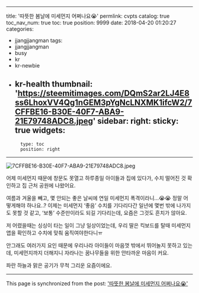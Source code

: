 
---
title: '따뜻한 봄날에 미세먼지 어쩌나요😭'
permlink: cvpts
catalog: true
toc_nav_num: true
toc: true
position: 9999
date: 2018-04-20 01:20:27
categories:
- jjangjjangman
tags:
- jjangjjangman
- busy
- kr
- kr-newbie
- kr-health
thumbnail: 'https://steemitimages.com/DQmS2ar2LJ4E8ss6LhoxVV4Qg1nGEM3pYgNcLNXMK1ifcW2/7CFFBE16-B30E-40F7-ABA9-21E79748ADC8.jpeg'
sidebar:
    right:
        sticky: true
widgets:
    -
        type: toc
        position: right
---


![7CFFBE16-B30E-40F7-ABA9-21E79748ADC8.jpeg](https://steemitimages.com/DQmS2ar2LJ4E8ss6LhoxVV4Qg1nGEM3pYgNcLNXMK1ifcW2/7CFFBE16-B30E-40F7-ABA9-21E79748ADC8.jpeg)

어제 미세먼지 때문에 창문도 못열고 하루종일 아이들과 집에 있다가, 수치 떨어진 것 확인하고 집 근처 공원에 나왔어요.

여름과 겨울을 빼고, 몇 안되는 좋은 날씨에 연일 미세먼지 폭격이라니...😭😭 정말 어떻게해야 하나요..? 이제는 미세먼지 ‘좋음’ 수치를 기다리다간 일년에 몇번 밖에 나가지도 못할 것 같고, ‘보통’ 수준만이라도 되길 기다리는데, 요즘은 그것도 흔치가 않아요.

저 어렸을때는 싱싱이 타는 일이 그냥 일상이었는데, 우리 딸은 킥보드를 탈때 미세먼지 앱을 확인하고 수치에 맞춰 움직여야한다니ㅠ

안그래도 여러가지 요인 때문에 우리나라 아이들이 마음껏 밖에서 뛰어놀지 못하고 있는데, 미세먼지까지 더해지니 자라나는 꿈나무들을 위한 안타까운 마음이 커요.

파란 하늘과  맑은 공기가 무척 그리운 요즘이에요.

- - -

This page is synchronized from the post: ['따뜻한 봄날에 미세먼지 어쩌나요😭'](https://steemit.com/@loveecho/cvpts)
